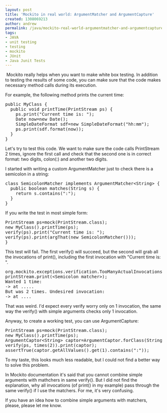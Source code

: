 ```yaml
---
layout: post
title: 'Mockito in real world: ArgumentMatcher and ArgumentCapture'
created: 1308069213
author: andrew
permalink: /java/mockito-real-world-argumentmatcher-and-argumentcapture
tags:
- JAVA
- unit testing
- testing
- mockito
- JUnit
- Java Junit Tests
---
```

<p>&nbsp;Mockito really helps when you want to make white box testing. In addition to testing the results of some code, you can make sure that the code makes necessary method calls during its execution.&nbsp;</p>
<p>For example, the following method prints the current time:</p>
<pre title="code" class="brush: java;">
public MyClass {
  public void printTime(PrintStream ps) {
    ps.print(&quot;Current time is: &quot;);
    Date now=new Date();
    SimpleDateFormat sdf=new SimpleDateFormat(&quot;hh:mm&quot;);
    ps.print(sdf.format(now));
  }
}</pre>
<p>Let's try to test this code. We want to make sure the code calls PrintStream 2 times, ignore the first call and check that the second one is in correct format: two digits, colon(:) and another two digits.</p>
<p>I started with writing a custom ArgumentMatcher just to check there is a semicolon in a string:</p>
<pre title="code" class="brush: java;">
class SemicolonMatcher implements ArgumentMatcher&lt;String&gt; {
  public boolean matches(String s) {
    return s.contains(&quot;:&quot;);
  }
}</pre>
<p>If you write the test in most simple form:</p>
<pre title="code" class="brush: java;">
PrintStream ps=mock(PrintStream.class);
new MyClass().printTime(ps);
verify(ps).print(&quot;Current time is: &quot;);
verify(ps).print(argThat(new SemicolonMatcher()));
}</pre>
<p>This test will fail. The first verify() will succeed, but the second will grab all the invocations of print(), including the first invocation with &quot;Current time is: &quot;.</p>
<pre title="code" class="brush: xhtml;">
org.mockito.exceptions.verification.TooManyActualInvocations: 
printStream.print(&lt;Semicolon matcher&gt;);
Wanted 1 time:
-&gt; at .....
But was 2 times. Undesired invocation:
-&gt; at ....</pre>
<p>That was weird. I'd expect every verify worry only on 1 invocation, the same way the verify() with simple arguments checks only 1 invocation.</p>
<p>Anyway, to create a working test, you can use ArgumentCapture:</p>
<pre title="code" class="brush: java;">
PrintStream ps=mock(PrintStream.class);
new MyClass().printTime(ps);
ArgumentCaptor&lt;String&gt; captor=ArgumentCaptor.forClass(String.class);
verify(ps, times(2)).print(captor);
assertTrue(captor.getAllValues().get(1).contains(&quot;:&quot;));</pre>
<p>To my taste, this looks much less readable, but I could not find a better way to solve this problem.</p>
<p>In Mockito documentation it's said that you cannot combine simple arguments with mathchers in same verify(). But I did not find the explanation, why all invocations (of print() in my example)&nbsp;pass through the same verify() if I use the matchers. For me, it's very confusing.</p>
<p>If you have an idea how to combine simple arguments with matchers, please, please let me know.</p>
<p>
<meta charset="utf-8" /></p>

